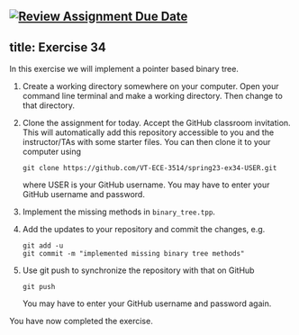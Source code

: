 [![Review Assignment Due Date](https://classroom.github.com/assets/deadline-readme-button-24ddc0f5d75046c5622901739e7c5dd533143b0c8e959d652212380cedb1ea36.svg)](https://classroom.github.com/a/Uej6_e61)
---
title: Exercise 34
---

In this exercise we will implement a pointer based binary tree.

1. Create a working directory somewhere on your computer. Open your command line terminal and make a working directory. Then change to that directory.

2. Clone the assignment for today. Accept the GitHub classroom invitation. This will automatically add this repository accessible to you and the instructor/TAs with some starter files. You can then clone it to your computer using

	```
	git clone https://github.com/VT-ECE-3514/spring23-ex34-USER.git
	```
	
	where USER is your GitHub username. You may have to enter your GitHub 
	username and password.

3. Implement the missing methods in ``binary_tree.tpp``.

4. Add the updates to your repository and commit the changes, e.g.

	```
	git add -u
   	git commit -m "implemented missing binary tree methods"
	```
	
5. Use git push to synchronize the repository with that on GitHub

	```git push```
	
	You may have to enter your GitHub username and password again.

You have now completed the exercise.
